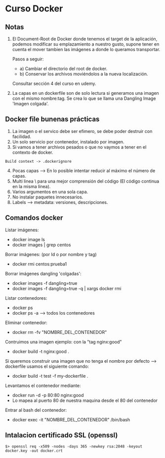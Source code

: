 # Curso Docker

## Notas
1. El Document-Root de Docker donde tenemos el target de la aplicación, podemos modificar su emplazamiento a
    nuestro gusto, supone tener en cuenta el mover tambien las imágenes a donde lo queramos transportar.
    
    Pasos a seguir:
    - a) Cambiar el directorio del root de docker.
    - b) Conservar los archivos moviéndolos a la nueva localización.
    
    Consultar sección 4 del curso en udemy.
2. La capas en un dockerfile son de solo lectura si generamos una imagen con el mismo nombre:tag.
Se crea lo que se llama una Dangling Image 'Imagen colgada'.

## Docker file bunenas prácticas
1. La imagen o el servico debe ser efimero, se debe poder destruir con facilidad.
2. Un solo servicio por contenedor, instalado por imagen.
3. Si vamos a tener archivos pesados o que no vaymos a tener en el contexto de docker.
```
Build context -> .dockerignore
```
4. Pocas capas --> En lo posible intentar reducir al máximo el número de capas.
5. Multi linea \ para una mejor comprensión del código (El código continua en la misma línea).
6. Varios argumentos en una sola capa.
7. No instalar paquetes innecesarios.
8. Labels --> metadata: versiones, descripciones.

## Comandos docker
Listar imágenes:
- docker image ls
- docker images | grep centos

Borrar imágenes: (por Id o por nombre y tag)
- docker rmi centos:prueba1

Borrar imágenes dangling 'colgadas':
- docker images -f dangling=true
- docker images -f dangling=true -q | xargs docker rmi

Listar contenedores:
- docker ps 
- docker ps -a --> todos los contenedores

Eliminar contenedor:
- docker rm -fv "NOMBRE_DEL_CONTENEDOR"

Contruimos una imagen ejemplo: con la "tag nginx:good"
- docker build -t nginx:good .

Si queremos construir una imagen que no tenga el nombre por defecto --> dockerfile usamos el siguiente comando:
- docker build -t test -f my-dockerfile .

Levantamos el contenedor mediante:
- docker run -d -p 80:80 nginx:good
- Lo mapea al puerto 80 de nuestra maquina desde el 80 del contenedor

Entrar al bash del contenedor:
- docker exec -it "NOMBRE_DEL_CONTENEDOR" /bin/bash

## Intalacion certificado SSL (openssl)
```
$> openssl req -x509 -nodes -days 365 -newkey rsa:2048 -keyout docker.key -out docker.crt
```